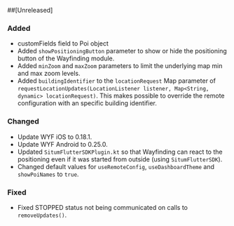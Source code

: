 ##[Unreleased]

### Added
* customFields field to Poi object
* Added `showPositioningButton` parameter to show or hide the positioning button of the Wayfinding
  module.
* Added `minZoom` and `maxZoom` parameters to limit the underlying map min and max zoom levels.
* Added `buildingIdentifier` to the `locationRequest` Map parameter of `requestLocationUpdates(LocationListener listener, Map<String, dynamic> locationRequest)`.
  This makes possible to override the remote configuration with an specific building identifier.

### Changed
* Update WYF iOS to 0.18.1.
* Update WYF Android to 0.25.0.
* Updated `SitumFlutterSDKPlugin.kt` so that Wayfinding can react to the positioning even if it was
  started from outside (using `SitumFlutterSDK`).
* Changed default values for `useRemoteConfig`, `useDashboardTheme` and `showPoiNames` to `true`.

### Fixed
* Fixed STOPPED status not being communicated on calls to `removeUpdates()`.
